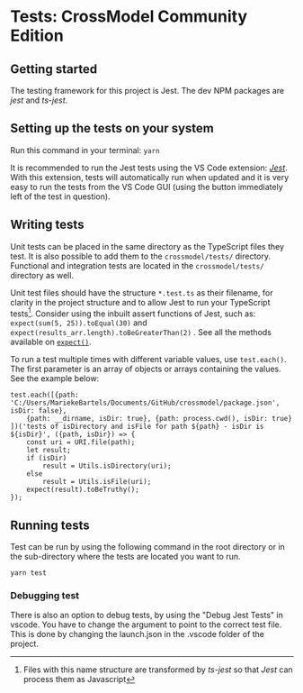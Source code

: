 # Tests: CrossModel Community Edition

## Getting started

The testing framework for this project is Jest. The dev NPM packages are _jest_ and _ts-jest_.

## Setting up the tests on your system

Run this command in your terminal: `yarn`

It is recommended to run the Jest tests using the VS Code extension: [_Jest_](https://marketplace.visualstudio.com/items?itemName=Orta.vscode-jest). With this extension, tests will automatically run when updated and it is very easy to run the tests from the VS Code GUI (using the button immediately left of the test in question).

## Writing tests

Unit tests can be placed in the same directory as the TypeScript files they test. It is also possible to add them to the `crossmodel/tests/` directory. Functional and integration tests are located in the `crossmodel/tests/` directory as well.

Unit test files should have the structure `*.test.ts` as their filename, for clarity in the project structure and to allow Jest to run your TypeScript tests[^1]. Consider using the inbuilt assert functions of Jest, such as:  
`expect(sum(5, 25)).toEqual(30)` and `expect(results_arr.length).toBeGreaterThan(2)` . See all the methods available on [`expect()`](https://jestjs.io/docs/expect).

To run a test multiple times with different variable values, use `test.each()`. The first parameter is an array of objects or arrays containing the values. See the example below:

    test.each([{path: 'C:/Users/MariekeBartels/Documents/GitHub/crossmodel/package.json', isDir: false},
        {path: __dirname, isDir: true}, {path: process.cwd(), isDir: true}
    ])('tests of isDirectory and isFile for path ${path} - isDir is ${isDir}', ({path, isDir}) => {
        const uri = URI.file(path);
        let result;
        if (isDir)
            result = Utils.isDirectory(uri);
        else
            result = Utils.isFile(uri);
        expect(result).toBeTruthy();
    });

[^1]: Files with this name structure are transformed by _ts-jest_ so that _Jest_ can process them as Javascript

## Running tests

Test can be run by using the following command in the root directory or in the sub-directory where the tests are located you want to run.

    yarn test

### Debugging test

There is also an option to debug tests, by using the "Debug Jest Tests" in vscode. You have to change the argument to point to the correct test file. This is done by changing the launch.json in the .vscode folder of the project.
